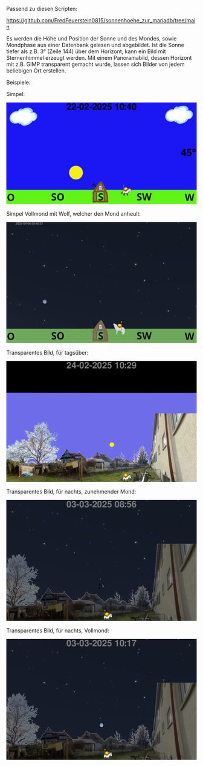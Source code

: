 Passend zu diesen Scripten:

https://github.com/FredFeuerstein0815/sonnenhoehe_zur_mariadb/tree/main

Es werden die Höhe und Position der Sonne und des Mondes, sowie Mondphase aus einer Datenbank gelesen und abgebildet.
Ist die Sonne tiefer als z.B. 3° (Zeile 144) über dem Horizont, kann ein Bild mit Sternenhimmel erzeugt werden.
Mit einem Panoramabild, dessen Horizont mit z.B. GIMP transparent gemacht wurde, lassen sich Bilder von jedem beliebigen Ort erstellen.

Beispiele:

Simpel:

![alt text](https://github.com/FredFeuerstein0815/visualisierung_der_sonnenhoehe/blob/main/sonnenstand.png)

Simpel Vollmond mit Wolf, welcher den Mond anheult:

![alt text](https://github.com/FredFeuerstein0815/visualisierung_der_sonnenhoehe/blob/main/simpel_vollmond_wolf.png)

Transparentes Bild, für tagsüber:

![alt text](https://github.com/FredFeuerstein0815/visualisierung_der_sonnenhoehe/blob/main/transparent_tags.png)

Transparentes Bild, für nachts, zunehmender Mond:

![alt text](https://github.com/FredFeuerstein0815/visualisierung_der_sonnenhoehe/blob/main/transparent_nachts.png)

Transparentes Bild, für nachts, Vollmond:

![alt text](https://github.com/FredFeuerstein0815/visualisierung_der_sonnenhoehe/blob/main/dunkel_vollmond.png)
